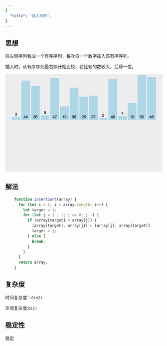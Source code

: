 ```yaml
---
{
  "title": "插入排序",
}
---
```


## 思想

将左侧序列看成一个有序序列，每次将一个数字插入该有序序列。

插入时，从有序序列最右侧开始比较，若比较的数较大，后移一位。


<img src="./插入排序.gif" alt="foo">


## 解法

```js
    function insertSort(array) {
      for (let i = 1; i < array.length; i++) {
        let target = i;
        for (let j = i - 1; j >= 0; j--) {
          if (array[target] < array[j]) {
            [array[target], array[j]] = [array[j], array[target]]
            target = j;
          } else {
            break;
          }
        }
      }
      return array;
    }
```

## 复杂度

时间复杂度：`O(n2)`

空间复杂度:`O(1)`

## 稳定性

稳定